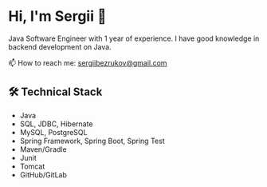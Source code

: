 # Hi, I'm Sergii 👋
Java Software Engineer with 1 year of experience. 
I have good knowledge in backend development on Java.
<p align='left'>
  📫  How to reach me: <a href='mailto:sergiibezrukov@gmail.com'>sergiibezrukov@gmail.com</a>
</p>

## 🛠 Technical Stack
*   Java
*   SQL, JDBC, Hibernate
*   MySQL, PostgreSQL
*   Spring Framework, Spring Boot, Spring Test
*   Maven/Gradle
*   Junit
*   Tomcat
*   GitHub/GitLab

